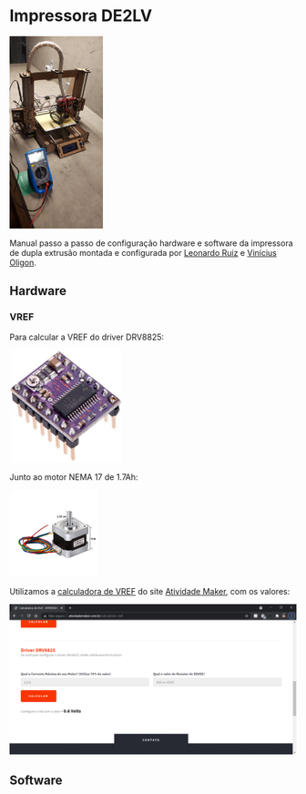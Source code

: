 # Impressora DE2LV

<img src="src\imgs\impressora.jpeg" alt="Impressora" style="zoom: 33%;" />

Manual passo a passo de configuração hardware e software da impressora de dupla extrusão montada e configurada por [Leonardo Ruiz](https://github.com/Leoruiz197) e [Vinícius Oligon](https://github.com/violigon).

## Hardware

### VREF

Para calcular a VREF do driver DRV8825:

<img src="src\imgs\DRV8825.jpg" alt="Driver do motor de passo DRV8825" style="zoom:33%;" />

Junto ao motor NEMA 17 de 1.7Ah:

<img src="src\imgs\NEMA17.jpg" alt="Motor de passo NEMA 17" style="zoom: 15%;" />

Utilizamos a [calculadora de VREF](http://atividademaker.com.br/calculando-vref) do site [Atividade Maker](https://atividademaker.com.br/), com os valores:

![image-20211104120124260](https://raw.githubusercontent.com/violigon/3DPrinter-DE2LV/main/src/imgs/CalcVREF.jpg)

## Software

